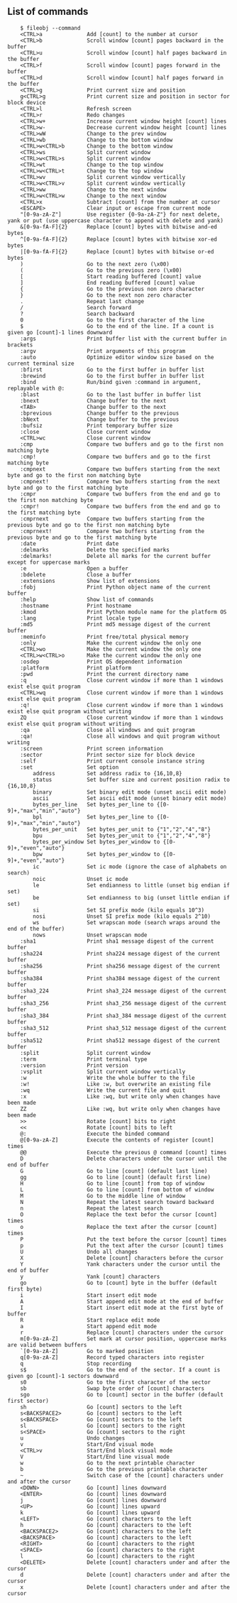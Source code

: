 ## List of commands

        $ fileobj --command
        <CTRL>a              Add [count] to the number at cursor
        <CTRL>b              Scroll window [count] pages backward in the buffer
        <CTRL>u              Scroll window [count] half pages backward in the buffer
        <CTRL>f              Scroll window [count] pages forward in the buffer
        <CTRL>d              Scroll window [count] half pages forward in the buffer
        <CTRL>g              Print current size and position
        g<CTRL>g             Print current size and position in sector for block device
        <CTRL>l              Refresh screen
        <CTRL>r              Redo changes
        <CTRL>w+             Increase current window height [count] lines
        <CTRL>w-             Decrease current window height [count] lines
        <CTRL>wW             Change to the prev window
        <CTRL>wb             Change to the bottom window
        <CTRL>w<CTRL>b       Change to the bottom window
        <CTRL>ws             Split current window
        <CTRL>w<CTRL>s       Split current window
        <CTRL>wt             Change to the top window
        <CTRL>w<CTRL>t       Change to the top window
        <CTRL>wv             Split current window vertically
        <CTRL>w<CTRL>v       Split current window vertically
        <CTRL>ww             Change to the next window
        <CTRL>w<CTRL>w       Change to the next window
        <CTRL>x              Subtract [count] from the number at cursor
        <ESCAPE>             Clear input or escape from current mode
        "[0-9a-zA-Z"]        Use register {0-9a-zA-Z"} for next delete, yank or put (use uppercase character to append with delete and yank)
        &[0-9a-fA-F]{2}      Replace [count] bytes with bitwise and-ed bytes
        ^[0-9a-fA-F]{2}      Replace [count] bytes with bitwise xor-ed bytes
        |[0-9a-fA-F]{2}      Replace [count] bytes with bitwise or-ed bytes
        )                    Go to the next zero (\x00)
        (                    Go to the previous zero (\x00)
        [                    Start reading buffered [count] value
        ]                    End reading buffered [count] value
        {                    Go to the previous non zero character
        }                    Go to the next non zero character
        .                    Repeat last change
        /                    Search forward
        ?                    Search backward
        0                    Go to the first character of the line
        $                    Go to the end of the line. If a count is given go [count]-1 lines downward
        :args                Print buffer list with the current buffer in brackets
        :argv                Print arguments of this program
        :auto                Optimize editor window size based on the current terminal size
        :bfirst              Go to the first buffer in buffer list
        :brewind             Go to the first buffer in buffer list
        :bind                Run/bind given :command in argument, replayable with @:
        :blast               Go to the last buffer in buffer list
        :bnext               Change buffer to the next
        <TAB>                Change buffer to the next
        :bprevious           Change buffer to the previous
        :bNext               Change buffer to the previous
        :bufsiz              Print temporary buffer size
        :close               Close current window
        <CTRL>wc             Close current window
        :cmp                 Compare two buffers and go to the first non matching byte
        :cmp!                Compare two buffers and go to the first matching byte
        :cmpnext             Compare two buffers starting from the next byte and go to the first non matching byte
        :cmpnext!            Compare two buffers starting from the next byte and go to the first matching byte
        :cmpr                Compare two buffers from the end and go to the first non matching byte
        :cmpr!               Compare two buffers from the end and go to the first matching byte
        :cmprnext            Compare two buffers starting from the previous byte and go to the first non matching byte
        :cmprnext!           Compare two buffers starting from the previous byte and go to the first matching byte
        :date                Print date
        :delmarks            Delete the specified marks
        :delmarks!           Delete all marks for the current buffer except for uppercase marks
        :e                   Open a buffer
        :bdelete             Close a buffer
        :extensions          Show list of extensions
        :fobj                Print Python object name of the current buffer
        :help                Show list of commands
        :hostname            Print hostname
        :kmod                Print Python module name for the platform OS
        :lang                Print locale type
        :md5                 Print md5 message digest of the current buffer
        :meminfo             Print free/total physical memory
        :only                Make the current window the only one
        <CTRL>wo             Make the current window the only one
        <CTRL>w<CTRL>o       Make the current window the only one
        :osdep               Print OS dependent information
        :platform            Print platform
        :pwd                 Print the current directory name
        :q                   Close current window if more than 1 windows exist else quit program
        <CTRL>wq             Close current window if more than 1 windows exist else quit program
        :q!                  Close current window if more than 1 windows exist else quit program without writing
        ZQ                   Close current window if more than 1 windows exist else quit program without writing
        :qa                  Close all windows and quit program
        :qa!                 Close all windows and quit program without writing
        :screen              Print screen information
        :sector              Print sector size for block device
        :self                Print current console instance string
        :set                 Set option
            address          Set address radix to {16,10,8}
            status           Set buffer size and current position radix to {16,10,8}
            binary           Set binary edit mode (unset ascii edit mode)
            ascii            Set ascii edit mode (unset binary edit mode)
            bytes_per_line   Set bytes_per_line to {[0-9]+,"max","min","auto"}
            bpl              Set bytes_per_line to {[0-9]+,"max","min","auto"}
            bytes_per_unit   Set bytes_per_unit to {"1","2","4","8"}
            bpu              Set bytes_per_unit to {"1","2","4","8"}
            bytes_per_window Set bytes_per_window to {[0-9]+,"even","auto"}
            bpw              Set bytes_per_window to {[0-9]+,"even","auto"}
            ic               Set ic mode (ignore the case of alphabets on search)
            noic             Unset ic mode
            le               Set endianness to little (unset big endian if set)
            be               Set endianness to big (unset little endian if set)
            si               Set SI prefix mode (kilo equals 10^3)
            nosi             Unset SI prefix mode (kilo equals 2^10)
            ws               Set wrapscan mode (search wraps around the end of the buffer)
            nows             Unset wrapscan mode
        :sha1                Print sha1 message digest of the current buffer
        :sha224              Print sha224 message digest of the current buffer
        :sha256              Print sha256 message digest of the current buffer
        :sha384              Print sha384 message digest of the current buffer
        :sha3_224            Print sha3_224 message digest of the current buffer
        :sha3_256            Print sha3_256 message digest of the current buffer
        :sha3_384            Print sha3_384 message digest of the current buffer
        :sha3_512            Print sha3_512 message digest of the current buffer
        :sha512              Print sha512 message digest of the current buffer
        :split               Split current window
        :term                Print terminal type
        :version             Print version
        :vsplit              Split current window vertically
        :w                   Write the whole buffer to the file
        :w!                  Like :w, but overwrite an existing file
        :wq                  Write the current file and quit
        :x                   Like :wq, but write only when changes have been made
        ZZ                   Like :wq, but write only when changes have been made
        >>                   Rotate [count] bits to right
        <<                   Rotate [count] bits to left
        @:                   Execute the binded command
        @[0-9a-zA-Z]         Execute the contents of register [count] times
        @@                   Execute the previous @ command [count] times
        D                    Delete characters under the cursor until the end of buffer
        G                    Go to line [count] (default last line)
        gg                   Go to line [count] (default first line)
        H                    Go to line [count] from top of window
        L                    Go to line [count] from bottom of window
        M                    Go to the middle line of window
        N                    Repeat the latest search toward backward
        n                    Repeat the latest search
        O                    Replace the text befor the cursor [count] times
        o                    Replace the text after the cursor [count] times
        P                    Put the text before the cursor [count] times
        p                    Put the text after the cursor [count] times
        U                    Undo all changes
        X                    Delete [count] characters before the cursor
        Y                    Yank characters under the cursor until the end of buffer
        y                    Yank [count] characters
        go                   Go to [count] byte in the buffer (default first byte)
        i                    Start insert edit mode
        A                    Start append edit mode at the end of buffer
        I                    Start insert edit mode at the first byte of buffer
        R                    Start replace edit mode
        a                    Start append edit mode
        r                    Replace [count] characters under the cursor
        m[0-9a-zA-Z]         Set mark at cursor position, uppercase marks are valid between buffers
        `[0-9a-zA-Z]         Go to marked position
        q[0-9a-zA-Z]         Record typed characters into register
        q                    Stop recording
        s$                   Go to the end of the sector. If a count is given go [count]-1 sectors downward
        s0                   Go to the first character of the sector
        sb                   Swap byte order of [count] characters
        sgo                  Go to [count] sector in the buffer (default first sector)
        sh                   Go [count] sectors to the left
        s<BACKSPACE2>        Go [count] sectors to the left
        s<BACKSPACE>         Go [count] sectors to the left
        sl                   Go [count] sectors to the right
        s<SPACE>             Go [count] sectors to the right
        u                    Undo changes
        v                    Start/End visual mode
        <CTRL>v              Start/End block visual mode
        V                    Start/End line visual mode
        w                    Go to the next printable character
        b                    Go to the previous printable character
        ~                    Switch case of the [count] characters under and after the cursor
        <DOWN>               Go [count] lines downward
        <ENTER>              Go [count] lines downward
        j                    Go [count] lines downward
        <UP>                 Go [count] lines upward
        k                    Go [count] lines upward
        <LEFT>               Go [count] characters to the left
        h                    Go [count] characters to the left
        <BACKSPACE2>         Go [count] characters to the left
        <BACKSPACE>          Go [count] characters to the left
        <RIGHT>              Go [count] characters to the right
        <SPACE>              Go [count] characters to the right
        l                    Go [count] characters to the right
        <DELETE>             Delete [count] characters under and after the cursor
        d                    Delete [count] characters under and after the cursor
        x                    Delete [count] characters under and after the cursor
